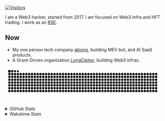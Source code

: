 <!-- markdownlint-disable MD041 MD010 MD033 -->
[![Visitors](https://api.visitorbadge.io/api/daily?path=Akagi201%2FAkagi201&label=Visitors%20Today&countColor=%2337d67a)](https://visitorbadge.io/status?path=Akagi201%2FAkagi201)

I am a Web3 hacker, started from 2017. I am focused on Web3 Infra and HFT trading.
I work as an [RSE](https://us-rse.org/about/what-is-an-rse/).

## Now

* My one person tech company [akjong](https://github.com/akjong), building MEV bot, and AI SaaS products.
* A Grant-Driven organization [LongCipher](https://github.com/longcipher), building Web3 infras.

[![github contribution grid snake animation](https://raw.githubusercontent.com/Akagi201/Akagi201/output/github-contribution-grid-snake.svg#gh-light-mode-only)](https://github.com/Akagi201)

<details>
<summary>GitHub Stats</summary>
  <a href="https://github.com/Akagi201"><img alt="Profile Detail" src="https://raw.githubusercontent.com/Akagi201/Akagi201/master/profile-summary-card-output/dracula/0-profile-details.svg" /></a>
  <a href="https://github.com/Akagi201"><img alt="Github Stats" src="https://raw.githubusercontent.com/Akagi201/Akagi201/master/profile-summary-card-output/dracula/3-stats.svg" /></a>
  <a href="https://github.com/Akagi201"><img alt="Lang By Commits" src="https://raw.githubusercontent.com/Akagi201/Akagi201/master/profile-summary-card-output/dracula/2-most-commit-language.svg" /></a>
</details>

<details>
<summary>Wakatime Stats</summary>
<br>

<!--START_SECTION:waka-->

```txt
From: 06 August 2025 - To: 13 August 2025

Total Time: 76 hrs 28 mins

sh                         27 hrs 19 mins  █████████░░░░░░░░░░░░░░░░   35.74 %
Other                      19 hrs 2 mins   ██████▒░░░░░░░░░░░░░░░░░░   24.89 %
Markdown                   11 hrs 2 mins   ███▓░░░░░░░░░░░░░░░░░░░░░   14.43 %
TOML                       7 hrs 46 mins   ██▓░░░░░░░░░░░░░░░░░░░░░░   10.16 %
Rust                       6 hrs 22 mins   ██░░░░░░░░░░░░░░░░░░░░░░░   08.35 %
HTML                       1 hr 10 mins    ▒░░░░░░░░░░░░░░░░░░░░░░░░   01.54 %
Nushell                    1 hr 6 mins     ▒░░░░░░░░░░░░░░░░░░░░░░░░   01.45 %
YAML                       27 mins         ░░░░░░░░░░░░░░░░░░░░░░░░░   00.61 %
Python                     24 mins         ░░░░░░░░░░░░░░░░░░░░░░░░░   00.53 %
Bash                       23 mins         ░░░░░░░░░░░░░░░░░░░░░░░░░   00.51 %
```

<!--END_SECTION:waka-->

</details>
